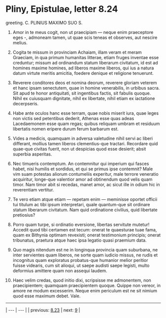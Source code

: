 # Pliny, Epistulae, letter 8.24

greeting. C. PLINIUS MAXIMO SUO S.



1. Amor in te meus cogit, non ut praecipiam — neque enim praeceptore eges -, admoneam tamen, ut quae scis teneas et observes, aut nescire melius.



2. Cogita te missum in provinciam Achaiam, illam veram et meram Graeciam, in qua primum humanitas litterae, etiam fruges inventae esse creduntur; missum ad ordinandum statum liberarum civitatum, id est ad homines maxime homines, ad liberos maxime liberos, qui ius a natura datum virtute meritis amicitia, foedere denique et religione tenuerunt.



3. Reverere conditores deos et nomina deorum, reverere gloriam veterem et hanc ipsam senectutem, quae in homine venerabilis, in urbibus sacra. Sit apud te honor antiquitati, sit ingentibus factis, sit fabulis quoque. Nihil ex cuiusquam dignitate, nihil ex libertate, nihil etiam ex iactatione decerpseris.



4. Habe ante oculos hanc esse terram, quae nobis miserit iura, quae leges non victis sed petentibus dederit, Athenas esse quas adeas Lacedaemonem esse quam regas; quibus reliquam umbram et residuum libertatis nomen eripere durum ferum barbarum est.



5. Vides a medicis, quamquam in adversa valetudine nihil servi ac liberi differant, mollius tamen liberos clementius-que tractari. Recordare quid quae-que civitas fuerit, non ut despicias quod esse desierit; absit superbia asperitas.



6. Nec timueris contemptum. An contemnitur qui imperium qui fasces habet, nisi humilis et sordidus, et qui se primus ipse contemnit? Male vim suam potestas aliorum contumeliis experitur, male terrore veneratio acquiritur, longe-que valentior amor ad obtinendum quod velis quam timor. Nam timor abit si recedas, manet amor, ac sicut ille in odium hic in reverentiam vertitur.



7. Te vero etiam atque etiam — repetam enim — meminisse oportet officii tui titulum ac tibi ipsum interpretari, quale quantum-que sit ordinare statum liberarum civitatum. Nam quid ordinatione civilius, quid libertate pretiosius?



8. Porro quam turpe, si ordinatio eversione, libertas servitute mutetur! Accedit quod tibi certamen est tecum: onerat te quaesturae tuae fama, quam ex Bithynia optimam revexisti; onerat testimonium principis; onerat tribunatus, praetura atque haec ipsa legatio quasi praemium data.



9. Quo magis nitendum est ne in longinqua provincia quam suburbana, ne inter servientes quam liberos, ne sorte quam iudicio missus, ne rudis et incognitus quam exploratus probatus-que humanior melior peritior fuisse videaris, cum sit alioqui, ut saepe audisti saepe legisti, multo deformius amittere quam non assequi laudem.



10. Haec velim credas, quod initio dixi, scripsisse me admonentem, non praecipientem; quamquam praecipientem quoque. Quippe non vereor, in amore ne modum excesserim. Neque enim periculum est ne sit nimium quod esse maximum debet. Vale.



---

| --- | --- |
| previous: [8.23](../8.23/) | next: [9](../9/) |